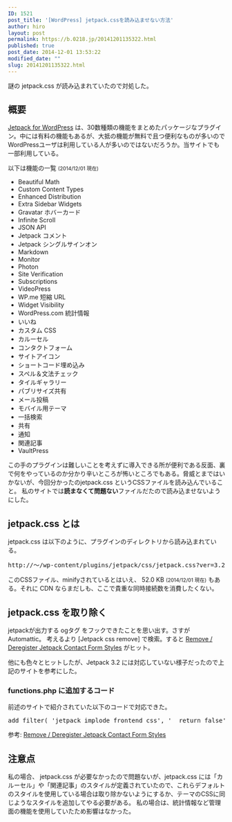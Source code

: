 ```yaml
---
ID: 1521
post_title: '[WordPress] jetpack.cssを読み込ませない方法'
author: hiro
layout: post
permalink: https://b.0218.jp/20141201135322.html
published: true
post_date: 2014-12-01 13:53:22
modified_date: ""
slug: 20141201135322.html
---
```

謎の jetpack.css が読み込まれていたので対処した。
<!--more-->
<h2>概要</h2>
<a href="http://jetpack.me/">Jetpack for WordPress</a> は、30数種類の機能をまとめたパッケージなプラグイン。中には有料の機能もあるが、大抵の機能が無料で且つ便利なものが多いのでWordPressユーザは利用している人が多いのではないだろうか。当サイトでも一部利用している。

以下は機能の一覧 <small>(2014/12/01 現在)</small>

<ul>
  <li>Beautiful Math</li>
  <li>Custom Content Types</li>
  <li>Enhanced Distribution</li>
  <li>Extra Sidebar Widgets</li>
  <li>Gravatar ホバーカード</li>
  <li>Infinite Scroll</li>
  <li>JSON API</li>
  <li>Jetpack コメント</li>
  <li>Jetpack シングルサインオン</li>
  <li>Markdown</li>
  <li>Monitor</li>
  <li>Photon</li>
  <li>Site Verification</li>
  <li>Subscriptions</li>
  <li>VideoPress</li>
  <li>WP.me 短縮 URL</li>
  <li>Widget Visibility</li>
  <li>WordPress.com 統計情報</li>
  <li>いいね</li>
  <li>カスタム CSS</li>
  <li>カルーセル</li>
  <li>コンタクトフォーム</li>
  <li>サイトアイコン</li>
  <li>ショートコード埋め込み</li>
  <li>スペル＆文法チェック</li>
  <li>タイルギャラリー</li>
  <li>パブリサイズ共有</li>
  <li>メール投稿</li>
  <li>モバイル用テーマ</li>
  <li>一括検索</li>
  <li>共有</li>
  <li>通知</li>
  <li>関連記事</li>
  <li>VaultPress</li>
</ul>

この手のプラグインは難しいことを考えずに導入できる所が便利である反面、裏で何をやっているのか分かり辛いところが怖いところでもある。脅威とまではいかないが、今回分かったのjetpack.css というCSSファイルを読み込んでいること。 
私のサイトでは<b>読まなくて問題ない</b>ファイルだたので読み込ませないようにした。


<h2>jetpack.css とは</h2>
jetpack.css は以下のように、プラグインのディレクトリから読み込まれている。
<pre>http://～/wp-content/plugins/jetpack/css/jetpack.css?ver=3.2.1</pre>
このCSSファイル、minifyされているとはいえ、 52.0 KB <small>(2014/12/01 現在)</small> もある。それに CDN ならまだしも、ここで貴重な同時接続数を消費したくない。


<h2>jetpack.css を取り除く</h2>
jetpackが出力する ogタグ をフックできたことを思い出す。さすが Automattic。
考えるより [Jetpack css remove] で検索。すると <a href="https://www.twirlingumbrellas.com/wordpress/remove-deregister-jetpack-contact-form-styles/">Remove / Deregister Jetpack Contact Form Styles</a> がヒット。 

他にも色々とヒットしたが、Jetpack 3.2 には対応していない様子だったので上記のサイトを参考にした。

<h3>functions.php に追加するコード</h3>
前述のサイトで紹介されていた以下のコードで対応できた。

<pre>add_filter( 'jetpack_implode_frontend_css', '__return_false' );</pre>

参考: <a href="https://www.twirlingumbrellas.com/wordpress/remove-deregister-jetpack-contact-form-styles/">Remove / Deregister Jetpack Contact Form Styles</a>


<h2>注意点</h2>
私の場合、 jetpack.css が必要なかったので問題ないが、jetpack.css には「カルーセル」や「関連記事」のスタイルが定義されていたので、これらデフォルトのスタイルを使用している場合は取り除かないようにするか、テーマのCSSに同じようなスタイルを追加してやる必要がある。 
私の場合は、統計情報など管理面の機能を使用していたため影響はなかった。
